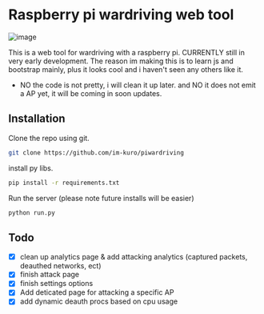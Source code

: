 # Raspberry pi wardriving web tool
![image](https://github.com/im-kuro/piWardriving/assets/86091489/4c23b57c-ebf0-4979-8ec5-4e20f516f83b)

This is a web tool for wardriving with a raspberry pi. CURRENTLY still in very early development.
The reason im making this is to learn js and bootstrap mainly, plus it looks cool and i haven't seen 
any others like it. 

- NO the code is not pretty, i will clean it up later. and NO it does not emit a AP yet, it will be coming in soon updates.

## Installation

Clone the repo using git.

```bash
git clone https://github.com/im-kuro/piwardriving
```

install py libs.

```bash
pip install -r requirements.txt
```

Run the server (please note future installs will be easier)
```bash
python run.py
```



## Todo
- [x] clean up analytics page & add attacking analytics (captured packets, deauthed networks, ect)
- [x] finish attack page
- [x] finish settings options
- [x] Add deticated page for attacking a specific AP
- [x] add dynamic deauth procs based on cpu usage
